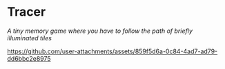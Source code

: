 # Tracer

*A tiny memory game where you have to follow the path of briefly illuminated tiles*

https://github.com/user-attachments/assets/859f5d6a-0c84-4ad7-ad79-dd6bbc2e8975
